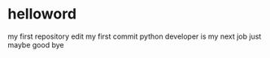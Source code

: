 # helloword
my first repository
edit my first commit 
python developer is my next job
just maybe
good bye
